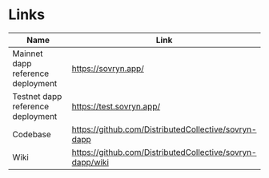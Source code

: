 # Links

<table><thead><tr><th width="335">Name</th><th>Link</th></tr></thead><tbody><tr><td>Mainnet dapp reference deployment</td><td><a href="https://sovryn.app/">https://sovryn.app/</a></td></tr><tr><td>Testnet dapp reference deployment</td><td><a href="https://test.sovryn.app/">https://test.sovryn.app/</a></td></tr><tr><td>Codebase</td><td><a href="https://github.com/DistributedCollective/sovryn-dapp">https://github.com/DistributedCollective/sovryn-dapp</a></td></tr><tr><td>Wiki</td><td><a href="https://github.com/DistributedCollective/sovryn-dapp/wiki">https://github.com/DistributedCollective/sovryn-dapp/wiki</a></td></tr></tbody></table>



